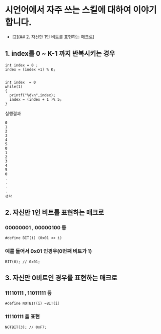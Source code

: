 
# 시언어에서 자주 쓰는 스킬에 대하여 이야기 합니다.
- [2](## 2. 자신만 1인 비트를 표현하는 매크로)
<!---toc--->
## 1.  index를  0 ~ K-1  까지 반복시키는 경우
```{.c}
int index = 0 ;
index = (index +1) % K;
```


```{.c}

int index  = 0
while(1)
{
  printf("%d\n",index);
  index = (index + 1 )% 5;
}

```
실행결과
```{bash}
0
1
2
3
4
5
0
1
2
3
4
5
0
.
.
.
.
생략

```

## 2. 자신만 1인 비트를 표현하는 매크로
### 00000001 , 00000100 등
```{.c}
#define BIT(i) (0x01 << i)
```


### 예를 들어서 0x01 인경우(0번째 비트가 1)
```{.c}
BIT(0); // 0x01;
```
## 3. 자신만 0비트인 경우를 표현하는 매크로
### 11110111 , 11011111 등
```{.c}
#define NOTBIT(i) ~BIT(i)
```
### 11110111 을 표현
```{.c}
NOTBIT(3); // 0xF7;
```
